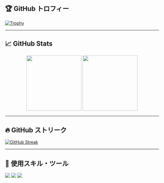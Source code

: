 ## 🏆 GitHub トロフィー

[![Trophy](https://github-profile-trophy.vercel.app/?username=Yugo0716&theme=flat&column=4&margin-w=10&margin-h=15)](https://github.com/ryo-ma/github-profile-trophy)

---

## 📈 GitHub Stats

<div align="center">
  <img src="https://github-readme-stats.vercel.app/api?username=Yugo0716&show_icons=true&theme=default" height="180px"/>
  <img src="https://github-readme-stats.vercel.app/api/top-langs/?username=Yugo0716&layout=compact&count_private=true&theme=default" height="180px"/>
</div>

---

## 🔥 GitHub ストリーク

[![GitHub Streak](https://github-readme-streak-stats.herokuapp.com?user=Yugo0716&theme=default)](https://git.io/streak-stats)

---

## 🧠 使用スキル・ツール

<p>
<!-- 💻 言語 -->
<img src="https://skillicons.dev/icons?i=c,cpp,cs,py,js,ts,html,css,r" />

<!-- 🛠️ ツール / ライブラリ / フレームワーク -->
<img src="https://skillicons.dev/icons?i=unity,react,nextjs,nodejs,tailwind,opencv,latex,git,visualstudio,vscode,powershell,azure" />

<!-- 🔧 その他 -->
<img src="https://skillicons.dev/icons?i=linux,ubuntu,raspberrypi,notion,discord,github,vercel" />


</p>
